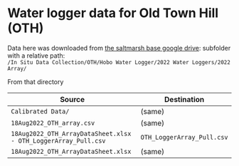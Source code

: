 # Water logger data for Old Town Hill (OTH) 

Data here was downloaded from [the saltmarsh base google drive](https://drive.google.com/drive/u/1/folders/0B6-MI-dco6FLWkZmTDZ4MFhRU1k?resourcekey=0-_2Lxs4-PAHR-Z83GFK9kwA):
subfolder with a relative path:  
    `/In Situ Data Collection/OTH/Hobo Water Logger/2022 Water Loggers/2022 Array/`
    
From that directory

| Source                                     |Destination | 
|--------------------------------------------|----------------------------------------------|
|`Calibrated Data/` |  (same)  |
|`18Aug2022_OTH_array.csv`  | (same)
|`18Aug2022_OTH_ArrayDataSheet.xlsx - OTH_LoggerArray_Pull.csv` | `OTH_LoggerArray_Pull.csv`    |
| `18Aug2022_OTH_ArrayDataSheet.xlsx` | (same)




